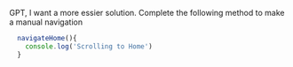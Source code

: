 GPT, I want a more essier solution. Complete the following method to make a manual navigation

```ts
  navigateHome(){
    console.log('Scrolling to Home')
  }
```
